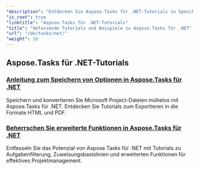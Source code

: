 ```yaml
---
"description": "Entdecken Sie Aspose.Tasks für .NET-Tutorials zu Speicheroptionen, Kalender & Terminplanung, Projektmanagement und mehr. Verbessern Sie Ihre Projektmanagementfähigkeiten."
"is_root": true
"linktitle": "Aspose.Tasks für .NET-Tutorials"
"title": "Umfassende Tutorials und Beispiele zu Aspose.Tasks für .NET"
"url": "/de/tasks/net/"
"weight": 10
---
```


## Aspose.Tasks für .NET-Tutorials
### [Anleitung zum Speichern von Optionen in Aspose.Tasks für .NET](./guide-to-saving-options/)
Speichern und konvertieren Sie Microsoft Project-Dateien mühelos mit Aspose.Tasks für .NET. Entdecken Sie Tutorials zum Exportieren in die Formate HTML und PDF.
### [Beherrschen Sie erweiterte Funktionen in Aspose.Tasks für .NET](./master-advanced-features/)
Entfesseln Sie das Potenzial von Aspose.Tasks für .NET mit Tutorials zu Aufgabenfilterung, Zuweisungsbasislinien und erweiterten Funktionen für effektives Projektmanagement.